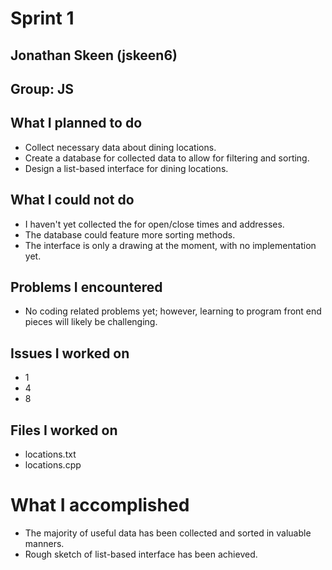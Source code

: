 # Sprint 1
## Jonathan Skeen (jskeen6)
## Group: JS

## What I planned to do
* Collect necessary data about dining locations.
* Create a database for collected data to allow for filtering and sorting.
* Design a list-based interface for dining locations.

## What I could not do
* I haven't yet collected the for open/close times and addresses.
* The database could feature more sorting methods.
* The interface is only a drawing at the moment, with no implementation yet.

## Problems I encountered
* No coding related problems yet; however, learning to program front end pieces will likely be challenging.

## Issues I worked on
* 1
* 4
* 8

## Files I worked on
* locations.txt
* locations.cpp

# What I accomplished
* The majority of useful data has been collected and sorted in valuable manners.
* Rough sketch of list-based interface has been achieved.
